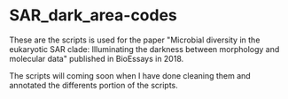 # SAR_dark_area-codes
These are the scripts is used for the paper "Microbial diversity in the eukaryotic SAR clade: Illuminating the darkness between morphology and molecular data" published in BioEssays in 2018.

The scripts will coming soon when I have done cleaning them and annotated the differents portion of the scripts.
